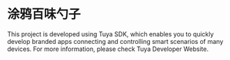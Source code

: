 # 涂鸦百味勺子
This project is developed using Tuya SDK, which enables you to quickly develop branded apps connecting and controlling smart scenarios of many devices.
For more information, please check Tuya Developer Website.
